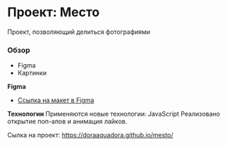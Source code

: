 # Проект: Место
Проект, позволяющий делиться фотографиями

### Обзор

* Figma
* Картинки

**Figma**

* [Ссылка на макет в Figma](https://www.figma.com/file/2cn9N9jSkmxD84oJik7xL7/JavaScript.-Sprint-4?node-id=0%3A1)

**Технологии**
Применяются новые технологии: JavaScript
Реализовано открытие поп-апов и анимация лайков.

Сылка на проект: https://doraaquadora.github.io/mesto/
